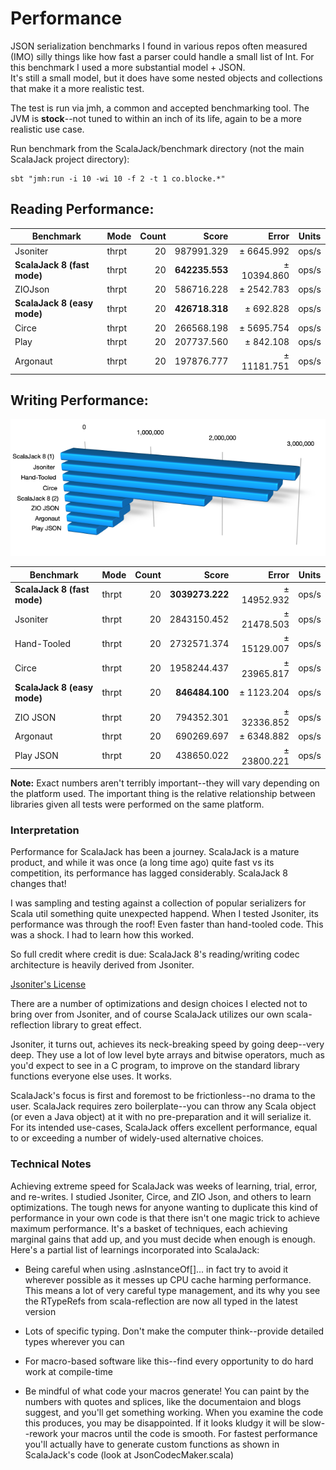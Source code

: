 # Performance

JSON serialization benchmarks I found in various repos often measured (IMO) silly things like how fast 
a parser could handle a small list of Int.  For this benchmark I used a more substantial model + JSON.  
It's still a small model, but it does have some nested objects and collections that make it a more
realistic test.

The test is run via jmh, a common and accepted benchmarking tool.  The JVM is **stock**--not tuned to 
within an inch of its life, again to be a more realistic use case.

Run benchmark from the ScalaJack/benchmark directory (not the main ScalaJack project directory): 
```
sbt "jmh:run -i 10 -wi 10 -f 2 -t 1 co.blocke.*"
```

## Reading Performance:

| Benchmark        | Mode  | Count  |           Score |        Error | Units |
|------------------|-------|-------:|----------------:|-------------:|-------|
| Jsoniter         | thrpt |  20    |     987991.329  |  ±  6645.992 | ops/s |
| **ScalaJack 8 (fast mode)**  | thrpt |  20    |   **642235.553**|  ± 10394.860 | ops/s |
| ZIOJson          | thrpt |  20    |     586716.228  |  ±  2542.783 | ops/s |
| **ScalaJack 8 (easy mode)**  | thrpt |  20    |   **426718.318**|  ±   692.828 | ops/s |
| Circe            | thrpt |  20    |     266568.198  |  ±  5695.754 | ops/s |
| Play             | thrpt |  20    |     207737.560  |  ±   842.108 | ops/s |
| Argonaut         | thrpt |  20    |     197876.777  |  ± 11181.751 | ops/s |

## Writing Performance:

![image info](./WritingPerformance.png)

| Benchmark        | Mode  | Count  |           Score |        Error | Units |
|------------------|-------|-------:|----------------:|-------------:|-------|
|**ScalaJack 8 (fast mode)**   | thrpt |  20    | **3039273.222** |  ± 14952.932 | ops/s |
| Jsoniter         | thrpt |  20    |     2843150.452 |  ± 21478.503 | ops/s |
| Hand-Tooled      | thrpt |  20    |     2732571.374 |  ± 15129.007 | ops/s |
| Circe            | thrpt |  20    |     1958244.437 |  ± 23965.817 | ops/s |
|**ScalaJack 8 (easy mode)**   | thrpt |  20    | **846484.100** |  ± 1123.204 | ops/s |
| ZIO JSON         | thrpt |  20    |      794352.301 |  ± 32336.852 | ops/s |
| Argonaut         | thrpt |  20    |      690269.697 |  ±  6348.882 | ops/s |
| Play JSON        | thrpt |  20    |      438650.022 |  ± 23800.221 | ops/s |

**Note:** Exact numbers aren't terribly important--they will vary depending on the platform
used.  The important thing is the relative relationship between libraries given all tests
were performed on the same platform.

### Interpretation

Performance for ScalaJack has been a journey.  ScalaJack is a mature product, and while it
was once (a long time ago) quite fast vs its competition, its performance has lagged
considerably.  ScalaJack 8 changes that!  

I was sampling and testing against a collection of popular serializers for Scala util
something quite unexpected happend.  When I tested Jsoniter, its performance was through
the roof!  Even faster than hand-tooled code.  This was a shock.  I had to learn how this
worked.

So full credit where credit is due:  ScalaJack 8's reading/writing codec architecture 
is heavily derived from Jsoniter.

[Jsoniter's License](https://github.com/plokhotnyuk/jsoniter-scala/blob/af23cf65a70d48834b8fecb792cc333b23409c6f/LICENSE)

There are a number of optimizations and design choices I elected not to bring over from
Jsoniter, and of course ScalaJack utilizes our own scala-reflection library to great effect.

Jsoniter, it turns out, achieves its neck-breaking speed by going deep--very deep.  They
use a lot of low level byte arrays and bitwise operators, much as you'd expect to see in 
a C program, to improve on the standard library functions everyone else uses.  It works.

ScalaJack's focus is first and foremost to be frictionless--no drama to the user.  ScalaJack requires 
zero boilerplate--you can throw any Scala object (or even a Java object) at it with no pre-preparation 
and it will serialize it.  For its intended use-cases, ScalaJack offers excellent performance, equal
to or exceeding a number of widely-used alternative choices.

### Technical Notes

Achieving extreme speed for ScalaJack was weeks of learning, trial, error,
and re-writes.  I studied Jsoniter, Circe, and ZIO Json, and others to learn optimizations.
The tough news for anyone wanting to duplicate this kind of performance in your own code 
is that there isn't one magic trick to achieve maximum performance.  It's a basket 
of techniques, each achieving marginal gains that add up, and you must decide when enough
is enough.  Here's a partial list of learnings incorporated into ScalaJack:

* Being careful when using .asInstanceOf[]... in fact try to avoid it wherever possible 
  as it messes up CPU cache harming performance.  This means a lot of very careful type
  management, and its why you see the RTypeRefs from scala-reflection are now all typed
  in the latest version

* Lots of specific typing.  Don't make the computer think--provide detailed types wherever 
  you can

* For macro-based software like this--find every opportunity to do hard work at 
  compile-time

* Be mindful of what code your macros generate!  You can paint by the numbers with quotes and
  splices, like the documentaion and blogs suggest, and you'll get something working. When you
  examine the code this produces, you may be disappointed. If it looks kludgy it will be slow--rework
  your macros until the code is smooth.  For fastest performance you'll actually have to generate
  custom functions as shown in ScalaJack's code (look at JsonCodecMaker.scala)
